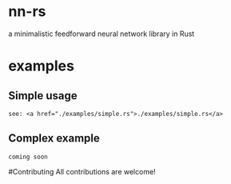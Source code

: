 # nn-rs
a minimalistic feedforward neural network library in Rust
# examples
## Simple usage
    see: <a href="./examples/simple.rs">./examples/simple.rs</a>
## Complex example
    coming soon
#Contributing
    All contributions are welcome!
